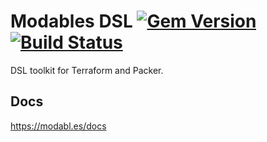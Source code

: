 # Modables DSL [![Gem Version](https://badge.fury.io/rb/modables_dsl.svg)](https://badge.fury.io/rb/modables_dsl) [![Build Status](https://secure.travis-ci.org/modables/dsl.svg?branch=master)](https://travis-ci.org/modables/dsl)

DSL toolkit for Terraform and Packer.

## Docs
https://modabl.es/docs
